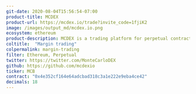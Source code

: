 ```yaml
---
git-date: 2020-08-04T15:56:54-07:00
product-title: MCDEX
product-url: https://mcdex.io/trade?invite_code=1fjiK2
image: /images/output_md/mcdex.io.png
ecosystem: ethereum
product-description: MCDEX is a trading platform for perpetual contracts with a hybrid AMM/order book model.
coltitle:  "Margin trading"
colpermalink: margin-trading
filter: Ethereum, Perpetual
twitter: https://twitter.com/MonteCarloDEX
github: https://github.com/mcdexio
ticker: MCB
contract: "0x4e352cf164e64adcbad318c3a1e222e9eba4ce42"
decimals: 18
---
```

